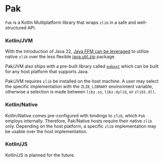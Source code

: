 # Pak

`Pak` is a Kotlin Multiplatform library that wraps `zlib` in a safe and well-structured API.

### Kotlin/JVM
With the introduction of Java 22, [Java FFM can be leveraged](https://docs.oracle.com/en/java/javase/22/core/foreign-function-and-memory-api.html)
to utilize native `zlib` over the less flexible [java.util.zip](https://docs.oracle.com/en/java/javase/22/docs/api/java.base/java/util/zip/package-summary.html)
package.

Pak/JVM also ships with a pre-built library called [`pakext`](./pakext) which can be built for any host
platform that supports Java.

Pak/JVM requires `zlib` be installed on the host machine. A user may select the specific implementation with the
`ZLIB_LIBRARY` environment variable, otherwise a selection is made between `libz.so`, `libz.dylib`, or `zlib1.dll`.

### Kotlin/Native
Kotlin/Native comes pre-configured with bindings to `zlib`, which `Pak` employs internally. Therefore, Pak/Native
hosts require their native `zlib` only. Depending on the host platform, a specific `zlib` implementation may be usable
over the host implementation.

### Kotlin/JS
Kotlin/JS is planned for the future.

